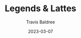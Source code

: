 ---
title: Legends & Lattes
author: Travis Baldree
score: 5
date: 2023-03-07
pages: 310
cover: http://books.google.com/books/content?id=9uF0EAAAQBAJ&printsec=frontcover&img=1&zoom=1&source=gbs_api
link: https://play.google.com/store/books/details?id=9uF0EAAAQBAJ
---